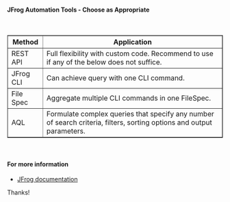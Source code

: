 
#### JFrog Automation Tools - Choose as Appropriate

<br/>

<table border="1">
<tr>
<th>Method</th>
<th>Application</th>
</tr>
<tr>
<td>REST API</td>
<td>Full flexibility with custom code. Recommend to use if any of the below does not suffice.</td>
</tr>
<tr>
<td>JFrog CLI</td>
<td>Can achieve query with one CLI command.</td>
</tr>
<tr>
<td>File Spec</td>
<td>Aggregate multiple CLI commands in one FileSpec.</td>
</tr>
<tr>
<td>AQL</td>
<td>Formulate complex queries that specify any number of search criteria, filters, sorting options and output parameters.</td>
</tr>
</table>


<br/>

#### For more information

* [JFrog documentation](https://jfrog.com)

Thanks!
